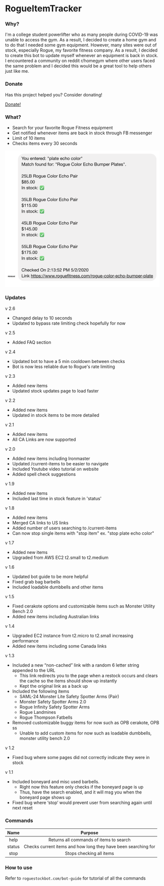 # RogueItemTracker

### Why?

I'm a college student powerlifter who as many people during COVID-19 was unable
to access the gym. As a result, I decided to create a home gym and to do that I
needed some gym equipment. However, many sites were out of stock, especially
Rogue, my favorite fitness company. As a result, I decided to create this bot to
update myself whenever an equipment is back in stock. I encountered a community
on reddit r/homegym where other users faced the same problem and I decided this
would be a great tool to help others just like me.

### Donate

Has this project helped you? Consider donating!

[Donate!](https://paypal.me/roguestockbot)

### What?

- Search for your favorite Rogue Fitness equipment
- Get notified whenever items are back in stock through FB messenger
- Limit of 10 items
- Checks items every 30 seconds

![result](/views/images/home-demo.png)

### Updates

v 2.6

- Changed delay to 10 seconds
- Updated to bypass rate limiting check hopefully for now

v 2.5

- Added FAQ section

v 2.4

- Updated bot to have a 5 min cooldown between checks
- Bot is now less reliable due to Rogue's rate limiting

v 2.3

- Added new items
- Updated stock updates page to load faster

v 2.2

- Added new items
- Updated in stock items to be more detailed

v 2.1

- Added new items
- All CA Links are now supported

v 2.0

- Added new items including Ironmaster
- Updated /current-items to be easier to navigate
- Included Youtube video tutorial on website
- Added spell check suggestions

v 1.9

- Added new items
- Included last time in stock feature in 'status'

v 1.8

- Added new items
- Merged CA links to US links
- Added number of users searching to /current-items
- Can now stop single items with "stop item" ex. "stop plate echo color"

v 1.7

- Added new items
- Upgraded from AWS EC2 t2.small to t2.medium

v 1.6

- Updated bot guide to be more helpful
- Fixed grab bag barbells
- Included loadable dumbbells and other items

v 1.5

- Fixed cerakote options and customizable items such as Monster Utility Bench
  2.0
- Added new items including Australian links

v 1.4

- Upgraded EC2 instance from t2.micro to t2.small increasing performance
- Added new items including some Canada links

v 1.3

- Included a new “non-cached” link with a random 6 letter string appended to the
  URL
  - This link redirects you to the page when a restock occurs and clears the
    cache so the items should show up instantly
  - Kept the original link as a back up
- Included the following items
  - SAML-24 Monster Lite Safety Spotter Arms (Pair)
  - Monster Safety Spotter Arms 2.0
  - Rogue Infinity Safety Spotter Arms
  - Rogue Landmines
  - Rogue Thompson Fatbells
- Removed customizable buggy items for now such as OPB cerakote, OPB ss
  - Unable to add custom items for now such as loadable dumbbells, monster
    utility bench 2.0

v 1.2

- Fixed bug where some pages did not correctly indicate they were in stock

v 1.1

- Included boneyard and misc used barbells.
  - Right now this feature only checks if the boneyard page is up
  - Thus, have the search enabled, and it will msg you when the boneyard page
    shows up
- Fixed bug where ‘stop’ would prevent user from searching again until next
  reset

### Commands

|  Name  |                            Purpose                             |
| :----: | :------------------------------------------------------------: |
|  help  |            Returns all commands of items to search             |
| status | Checks current items and how long they have been searching for |
|  stop  |                    Stops checking all items                    |

### How to use

Refer to `roguestockbot.com/bot-guide` for tutorial of all the commands
